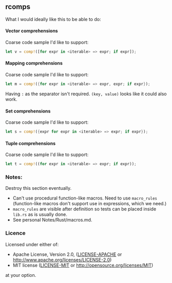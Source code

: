 ## rcomps

What I would ideally like this to be able to do:

#### Vector comprehensions

Coarse code sample I'd like to support:

```rust
let v = comp!([for expr in <iterable> => expr; if expr]);
```


#### Mapping comprehensions

Coarse code sample I'd like to support:

```rust
let m = comp!({for expr in <iterable> => expr, expr; if expr});
```

Having `:` as the separator isn't required. `(key, value)` looks 
like it could also work.

#### Set comprehensions

Coarse code sample I'd like to support:

```rust
let s = comp!({expr for expr in <iterable> => expr; if expr});
```


#### Tuple comprehensions

Coarse code sample I'd like to support:

```rust
let t = comp!((for expr in <iterable> => expr; if expr));
```

### Notes:

Destroy this section eventually.

 - Can't use procedural function-like macros. Need to use 
   `macro_rules` (function-like macros don't support use 
   in expressions, which we need.)
 - `macro_rules` are visible after definition so tests can be 
   placed inside `lib.rs` as is usually done.
 - See personal Notes/Rust/macros.md.

### Licence

Licensed under either of:

 * Apache License, Version 2.0, ([LICENSE-APACHE](LICENSE-APACHE) or http://www.apache.org/licenses/LICENSE-2.0)
 * MIT license ([LICENSE-MIT](LICENSE-MIT) or http://opensource.org/licenses/MIT)

at your option.